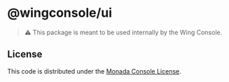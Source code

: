 # @wingconsole/ui

> ⚠️ This package is meant to be used internally by the Wing Console.

## License

This code is distributed under the [Monada Console License](./LICENSE.md).
